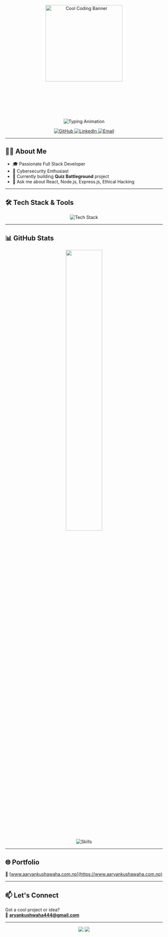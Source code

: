 <!-- Banner -->
<p align="center">
  <img src="https://i.pinimg.com/originals/d4/81/f3/d481f3c72e283309071f79e01b05c06d.gif" alt="Cool Coding Banner" width="70%" style="max-height: 350px;" />
</p>

<!-- Typing animation -->
<p align="center">
  <img src="https://readme-typing-svg.herokuapp.com?font=Fira+Code&size=28&duration=4000&pause=800&color=00ff99&center=true&width=600&lines=Hi+there!+I'm+Aryan+Kushwaha;Full+Stack+Developer;Cybersecurity+Enthusiast" alt="Typing Animation"/>
</p>

<!-- Social badges -->
<p align="center">
  <a href="https://github.com/aryankushwaha444" target="_blank">
    <img src="https://img.shields.io/badge/GitHub-aryankushwaha444-181717?style=for-the-badge&logo=github&logoColor=white" alt="GitHub"/>
  </a>
  <a href="https://www.linkedin.com/in/aryan-kushwaha-47479033b/" target="_blank">
    <img src="https://img.shields.io/badge/LinkedIn-Aryan%20Kushwaha-blue?style=for-the-badge&logo=linkedin&logoColor=white" alt="LinkedIn"/>
  </a>
  <a href="mailto:aryankushwaha444@gmail.com" target="_blank">
    <img src="https://img.shields.io/badge/Email-📧-red?style=for-the-badge&logo=gmail&logoColor=white" alt="Email"/>
  </a>
</p>

---

## 👨‍💻 About Me

- 🎓 Passionate Full Stack Developer  
- 🔐 Cybersecurity Enthusiast  
- 🔭 Currently building **Quiz Battleground** project  
- 💬 Ask me about React, Node.js, Express.js, Ethical Hacking  

---

## 🛠️ Tech Stack & Tools

<p align="center">
  <img src="https://skillicons.dev/icons?i=js,cpp,csharp,css,django,docker,express,git,html,java,javascript,linux,mongodb,mysql,nodejs,php,postman,python,react,selenium,tailwind" alt="Tech Stack" />
</p>

---

## 📊 GitHub Stats

<p align="center">
  <img src="https://github-readme-stats.vercel.app/api?username=aryankushwaha444&show_icons=true&theme=radical&hide_border=true&count_private=true&include_all_commits=true" width="48%" />
</p>
  
<p align="center">
  <img src="https://skillicons.dev/icons?i=html,css,js,react,nodejs,python,django,php,mysql,mongodb,java,cpp,csharp,linux,docker,bash,postman,git" alt="Skills" />
</p>




---

## 🌐 Portfolio

🚧 [www.aaryankushawaha.com.np](https://www.aaryankushawaha.com.np)

---

## 📫 Let's Connect

Got a cool project or idea?  
📧 **aryankushwaha444@gmail.com**

---

<p align="center">
  <img src="https://img.shields.io/badge/Status-Always%20Learning-success?style=for-the-badge&logo=vercel"/>
  <img src="https://img.shields.io/badge/Stack-FullStack-blueviolet?style=for-the-badge&logo=code"/>
</p>
